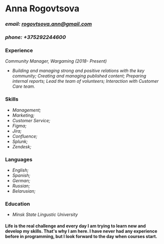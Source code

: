 # **Anna Rogovtsova**
### *email: rogovtsova.ann@gmail.com*
### *phone: +375292244600*
### __Experience__
_Community Manager, Wargaming (2018- Present)_
- _Building and managing strong and positive relations with the key community; Creating and managing published content; Preparing internal reports; Lead the team of volunteers; Interaction with Customer Care team._
### __Skills__
- _Management;_ 
- _Marketing;_ 
- _Customer Service;_ 
- _Figma;_ 
- _Jira;_ 
- _Confluence;_ 
- _Splunk;_ 
- _Zendesk;_
### __Languages__
- _English;_ 
- _Spanish;_ 
- _German;_ 
- _Russian;_ 
- _Belarusian;_
### __Education__
- _Minsk State Lingustic University_
#### __Life is the real challenge and every day I am trying to learn new and develop my skills. That's why I am here. I have never had any experience before in programming, but I look forward to the day when courses start.__